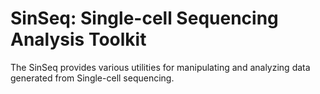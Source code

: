 SinSeq: Single-cell Sequencing Analysis Toolkit
=======

The SinSeq provides various utilities for manipulating and analyzing data generated from Single-cell sequencing.
